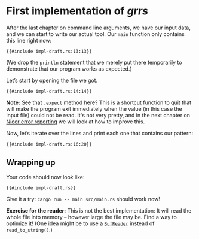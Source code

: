 # First implementation of _grrs_

After the last chapter on command line arguments,
we have our input data,
and we can start to write our actual tool.
Our `main` function only contains this line right now:

```rust,ignore
{{#include impl-draft.rs:13:13}}
```

(We drop the `println` statement that we merely put there temporarily
to demonstrate that our program works as expected.)

Let’s start by opening the file we got.

```rust,ignore
{{#include impl-draft.rs:14:14}}
```

<aside>

**Note:**
See that [`.expect`] method here?
This is a shortcut function to quit that will make the program exit immediately
when the value (in this case the input file)
could not be read.
It's not very pretty,
and in the next chapter on [Nicer error reporting]
we will look at how to improve this.

[`.expect`]: https://doc.rust-lang.org/1.39.0/std/result/enum.Result.html#method.expect
[Nicer error reporting]:./errors.html

</aside>

Now, let’s iterate over the lines
and print each one that contains our pattern:

```rust,ignore
{{#include impl-draft.rs:16:20}}
```

## Wrapping up

Your code should now look like:

```rust,ignore
{{#include impl-draft.rs}}
```

Give it a try: `cargo run -- main src/main.rs` should work now!

<aside class="exercise">

**Exercise for the reader:**
This is not the best implementation:
It will read the whole file into memory
– however large the file may be.
Find a way to optimize it!
(One idea might be to use a [`BufReader`]
instead of `read_to_string()`.)

[`BufReader`]: https://doc.rust-lang.org/1.39.0/std/io/struct.BufReader.html

</aside>
